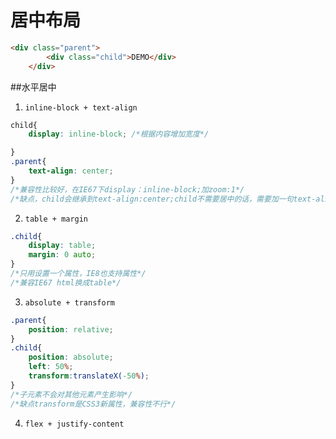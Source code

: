 # 居中布局

```html
<div class="parent">
    	<div class="child">DEMO</div>
	</div>
```


##水平居中

1. ```inline-block + text-align```

```css
child{
	display: inline-block; /*根据内容增加宽度*/

}
.parent{
    text-align: center;
}
/*兼容性比较好，在IE67下display：inline-block;加zoom:1*/
/*缺点，child会继承到text-align:center;child不需要居中的话，需要加一句text-align:left;*/
```
2. ```table + margin```

```css
.child{
	display: table;
	margin: 0 auto;
}
/*只用设置一个属性，IE8也支持属性*/
/*兼容IE67 html换成table*/
```
3. ```absolute + transform```

```css
.parent{
	position: relative;
}
.child{
	position: absolute;
	left: 50%;
	transform:translateX(-50%);
}
/*子元素不会对其他元素产生影响*/
/*缺点transform是CSS3新属性，兼容性不行*/
```
4. ```flex + justify-content```

```css

```
